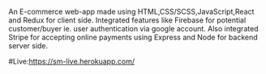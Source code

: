 An E-commerce web-app made using HTML,CSS/SCSS,JavaScript,React and Redux for client side. Integrated features like Firebase for potential customer/buyer ie. user authentication via google account. Also integrated Stripe for accepting online payments using Express and Node for backend server side.

#Live:https://sm-live.herokuapp.com/
